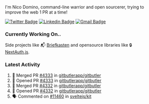 
I'm Nico Domino, command-line warrior and open sourcerer, trying to improve the web 1 PR at a time!

[![Twitter Badge](https://img.shields.io/badge/-@ndom91-1ca0f1?style=flat-square&labelColor=1ca0f1&logo=twitter&logoColor=white&link=https://twitter.com/ndom91)](https://twitter.com/ndom91) [![Linkedin Badge](https://img.shields.io/badge/-ndom91-blue?style=flat-square&logo=Linkedin&logoColor=white&link=https://www.linkedin.com/in/ndom91/)](https://www.linkedin.com/in/ndom91/) [![Gmail Badge](https://img.shields.io/badge/-yo@ndo.dev-c14438?style=flat-square&logo=mail.ru&logoColor=white&link=mailto:yo@ndo.dev)](mailto:yo@ndo.dev)

### Currently Working On..

Side projects like 📬 [Briefkasten](https://briefkastenhq.com) and opensource libraries like 🔒 [NextAuth.js](https://github.com/nextauthjs/next-auth).

<!--START_SECTION_PROFILE_VIEWS:readme-info-->
<!--END_SECTION_PROFILE_VIEWS:readme-info-->

<!--START_SECTION_DAILY_COMMIT:readme-info-->
<!--END_SECTION_DAILY_COMMIT:readme-info-->

<!--START_SECTION_WEEKLY_COMMIT:readme-info-->
<!--END_SECTION_WEEKLY_COMMIT:readme-info-->

### Latest Activity

<!--START_SECTION:activity-->
1. 🎉 Merged PR [#4333](https://github.com/gitbutlerapp/gitbutler/pull/4333) in [gitbutlerapp/gitbutler](https://github.com/gitbutlerapp/gitbutler)
2. 💪 Opened PR [#4333](https://github.com/gitbutlerapp/gitbutler/pull/4333) in [gitbutlerapp/gitbutler](https://github.com/gitbutlerapp/gitbutler)
3. 🎉 Merged PR [#4332](https://github.com/gitbutlerapp/gitbutler/pull/4332) in [gitbutlerapp/gitbutler](https://github.com/gitbutlerapp/gitbutler)
4. 💪 Opened PR [#4332](https://github.com/gitbutlerapp/gitbutler/pull/4332) in [gitbutlerapp/gitbutler](https://github.com/gitbutlerapp/gitbutler)
5. 🗣 Commented on [#11460](https://github.com/sveltejs/kit/issues/11460#issuecomment-2222723399) in [sveltejs/kit](https://github.com/sveltejs/kit)
<!--END_SECTION:activity-->
